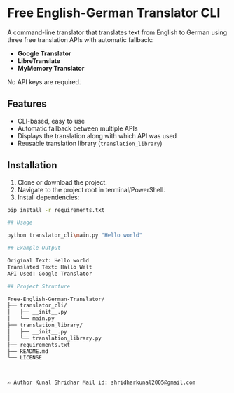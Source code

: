 # Free English-German Translator CLI

A command-line translator that translates text from English to German using three free translation APIs with automatic fallback:

- **Google Translator**
- **LibreTranslate**
- **MyMemory Translator**

No API keys are required.


## Features

- CLI-based, easy to use
- Automatic fallback between multiple APIs
- Displays the translation along with which API was used
- Reusable translation library (`translation_library`)



## Installation

1. Clone or download the project.
2. Navigate to the project root in terminal/PowerShell.
3. Install dependencies:

```bash
pip install -r requirements.txt

## Usage

python translator_cli\main.py "Hello world"

## Example Output

Original Text: Hello world
Translated Text: Hallo Welt
API Used: Google Translator

## Project Structure

Free-English-German-Translator/
├── translator_cli/
│   ├── __init__.py
│   └── main.py
├── translation_library/
│   ├── __init__.py
│   └── translation_library.py
├── requirements.txt
├── README.md
└── LICENSE



✍️ Author Kunal Shridhar Mail id: shridharkunal2005@gmail.com

